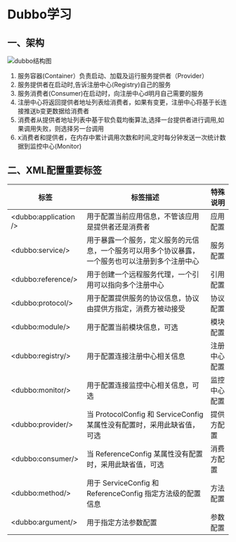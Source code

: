 # Dubbo学习

## 一、架构

![dubbo结构图](http://dubbo.apache.org/books/dubbo-user-book/sources/images/dubbo-architecture.jpg)


1.   服务容器(Container）负责启动、加载及运行服务提供者（Provider）
2.   服务提供者在启动时,告诉注册中心(Registry)自己的服务
3.   服务消费者(Consumer)在启动时，向注册中心d明月自己需要的服务
4.   注册中心将返回提供者地址列表给消费者，如果有变更，注册中心将基于长连接推送b变更数据给消费者
5.   消费者从提供者地址列表中基于软负载均衡算法,选择一台提供者进行调用,如果调用失败，则选择另一台调用
6.   x消费者和提供者，在内存中累计调用次数和时间,定时每分钟发送一次统计数据到监控中心(Monitor)

## 二、XML配置重要标签

| 标签  |   标签描述    |   特殊说明    |
| -------------------------------------- |-------------------------------------- |-------------------------------------- |
|\<dubbo:application />| 用于配置当前应用信息，不管该应用是提供者还是消费者 | 应用配置  |
|\<dubbo:service/>| 用于暴露一个服务，定义服务的元信息，一个服务可以用多个协议暴露，一个服务也可以注册到多个注册中心  |  服务配置 |
|\<dubbo:reference/>|   用于创建一个远程服务代理，一个引用可以指向多个注册中心| 引用配置 |
|\<dubbo:protocol/>|  用于配置提供服务的协议信息，协议由提供方指定，消费方被动接受| 协议配置 |
|\<dubbo:module/>|  用于配置当前模块信息，可选| 模块配置 |
|\<dubbo:registry/>|    用于配置连接注册中心相关信息| 注册中心配置  |
|\<dubbo:monitor/>|用于配置连接监控中心相关信息，可选| 监控中心配置  |
|\<dubbo:provider/>|当 ProtocolConfig 和 ServiceConfig 某属性没有配置时，采用此缺省值，可选| 提供方配置 |
|\<dubbo:consumer/>| 当 ReferenceConfig 某属性没有配置时，采用此缺省值，可选| 消费方配置 |
|\<dubbo:method/>|用于 ServiceConfig 和 ReferenceConfig 指定方法级的配置信息| 方法配置|
|\<dubbo:argument/>|用于指定方法参数配置|参数配置|

